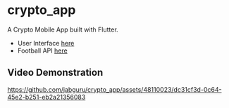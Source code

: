 # crypto_app

A Crypto Mobile App built with Flutter.

- User Interface [here](https://www.figma.com/community/file/1161200886756474399/football-fantasy-app)
- Football API [here](https://www.api-football.com/)

## Video Demonstration

https://github.com/jabguru/crypto_app/assets/48110023/dc31cf3d-0c64-45e2-b251-eb2a21356083

